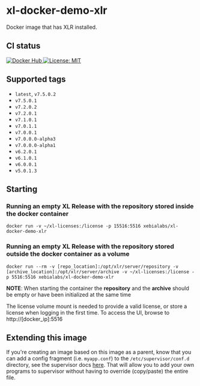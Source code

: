 # xl-docker-demo-xlr

Docker image that has XLR installed.

## CI status

[![Docker Hub][xl-docker-demo-xlr-docker-hub-image] ][xl-docker-demo-xlr-docker-hub-url]
[![License: MIT][xl-docker-demo-xlr-license-image] ][xl-docker-demo-xlr-license-url]


[xl-docker-demo-xlr-docker-hub-image]: https://img.shields.io/badge/docker-ready-blue.svg
[xl-docker-demo-xlr-docker-hub-url]: https://registry.hub.docker.com/u/xebialabs/xl-docker-demo-xlr/
[xl-docker-demo-xlr-license-image]: https://img.shields.io/badge/License-MIT-yellow.svg
[xl-docker-demo-xlr-license-url]: https://opensource.org/licenses/MIT


## Supported tags

* `latest`, `v7.5.0.2`
* `v7.5.0.1`
* `v7.2.0.2`
* `v7.2.0.1`
* `v7.1.0.1`
* `v7.0.1.1`
* `v7.0.0.1`
* `v7.0.0.0-alpha3`
* `v7.0.0.0-alpha1`
* `v6.2.0.1`
* `v6.1.0.1`
* `v6.0.0.1`
* `v5.0.1.3`

## Starting

### Running an empty XL Release with the repository stored inside the docker container

```
docker run -v ~/xl-licenses:/license -p 15516:5516 xebialabs/xl-docker-demo-xlr
```

### Running an empty XL Release with the repository stored outside the docker container as a volume

```
docker run --rm -v [repo_location]:/opt/xlr/server/repository -v [archive_location]:/opt/xlr/server/archive -v ~/xl-licenses:/license -p 5516:5516 xebialabs/xl-docker-demo-xlr
```

**NOTE**: When starting the container the **repository** and the **archive** should be empty or have been initialized at the same time

The license volume mount is needed to provide a valid license, or store a license when logging in the first time. To access the UI, browse to http://[docker_ip]:5516

## Extending this image

If you're creating an image based on this image as a parent, know that you can add a config fragment (i.e. `myapp.conf`) to the `/etc/supervisor/conf.d` directory, see the supervisor docs [here](http://supervisord.org/configuration.html#include-section-settings). That will allow you to add your own programs to supervisor without having to override (copy/paste) the entire file.


